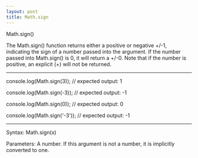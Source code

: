 ```yaml
---
layout: post
title: Math.sign
---
```


Math.sign()

The Math.sign() function returns either a positive or negative +/-1, indicating the sign of a number passed into the argument. If the number passed into Math.sign() is 0, it will return a +/-0. Note that if the number is positive, an explicit (+) will not be returned.

------------------------------------------------------------------------------------------------------------

console.log(Math.sign(3));
// expected output: 1

console.log(Math.sign(-3));
// expected output: -1

console.log(Math.sign(0));
// expected output: 0

console.log(Math.sign('-3'));
// expected output: -1

------------------------------------------------------------------------------------------------------------

Syntax: Math.sign(x)

Parameters: A number. If this argument is not a number, it is implicitly converted to one.
